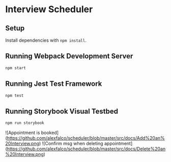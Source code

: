 # Interview Scheduler

## Setup

Install dependencies with `npm install`.

## Running Webpack Development Server

```sh
npm start
```

## Running Jest Test Framework

```sh
npm test
```

## Running Storybook Visual Testbed

```sh
npm run storybook
```



![Appointment is booked] (https://github.com/alexfalco/scheduler/blob/master/src/docs/Add%20an%20Interview.png)
![Confirm msg when deleting appointment] (https://github.com/alexfalco/scheduler/blob/master/src/docs/Delete%20an%20Interview.png)
